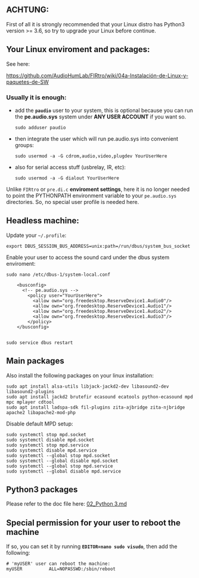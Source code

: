 ## ACHTUNG:

First of all it is strongly recommended that your Linux distro has Python3 version >= 3.6,
so try to upgrade your Linux before continue.

## Your Linux enviroment and packages:

See here: 

https://github.com/AudioHumLab/FIRtro/wiki/04a-Instalación-de-Linux-y-paquetes-de-SW

### Usually it is enough:

- add the **`paudio`** user to your system, this is optional because you can run the **pe.audio.sys** system under **ANY USER ACCOUNT** if you want so.

    `sudo adduser paudio`

- then integrate the user which will run pe.audio.sys into convenient groups:

    `sudo usermod -a -G cdrom,audio,video,plugdev YourUserHere`
    
- also for serial access stuff (usbrelay, IR, etc):

    `sudo usermod -a -G dialout YourUserHere`

Unlike `FIRtro` or `pre.di.c` **enviroment settings**, here it is no longer needed to point the PYTHONPATH environment variable to your `pe.audio.sys` directories. So, no special user profile is needed here.


## Headless machine:

Update your `~/.profile`:

    export DBUS_SESSION_BUS_ADDRESS=unix:path=/run/dbus/system_bus_socket


Enable your user to access the sound card under the dbus system enviroment:

    sudo nano /etc/dbus-1/system-local.conf
    
        <busconfig>
          <!-- pe.audio.sys -->
            <policy user="YourUserHere">
              <allow own="org.freedesktop.ReserveDevice1.Audio0"/>
              <allow own="org.freedesktop.ReserveDevice1.Audio1"/>
              <allow own="org.freedesktop.ReserveDevice1.Audio2"/>
              <allow own="org.freedesktop.ReserveDevice1.Audio3"/>
            </policy>
        </busconfig>
    
    
    sudo service dbus restart


## Main packages

Also install the following packages on your linux installation:

    sudo apt install alsa-utils libjack-jackd2-dev libasound2-dev libasound2-plugins
    sudo apt install jackd2 brutefir ecasound ecatools python-ecasound mpd mpc mplayer cdtool
    sudo apt install ladspa-sdk fil-plugins zita-ajbridge zita-njbridge apache2 libapache2-mod-php


Disable default MPD setup:

    sudo systemctl stop mpd.socket
    sudo systemctl disable mpd.socket
    sudo systemctl stop mpd.service
    sudo systemctl disable mpd.service
    sudo systemctl --global stop mpd.socket
    sudo systemctl --global disable mpd.socket
    sudo systemctl --global stop mpd.service
    sudo systemctl --global disable mpd.service


## Python3 packages

Please refer to the doc file here: [02_Python 3.md](https://github.com/AudioHumLab/pe.audio.sys/blob/master/pe.audio.sys/doc/02_Python%203.md)


## Special permission for your user to reboot the machine

If so, you can set it by running **`EDITOR=nano sudo visudo`**, then add the following:

    # 'myUSER' user can reboot the machine:
    myUSER          ALL=NOPASSWD:/sbin/reboot


